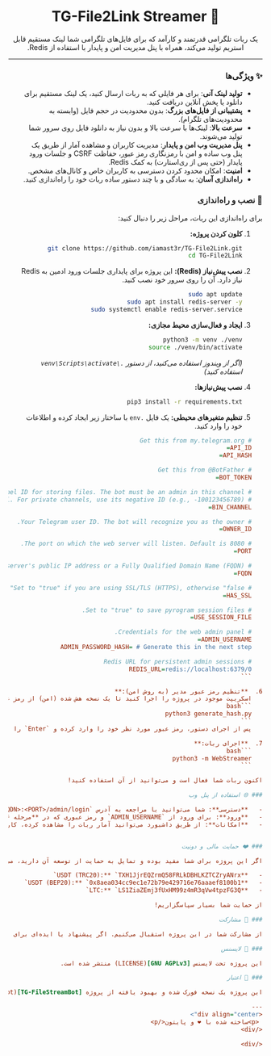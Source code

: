 <div dir="rtl" align="center">

# 🚀 TG-File2Link Streamer

<p>
یک ربات تلگرامی قدرتمند و کارآمد که برای فایل‌های تلگرامی شما لینک مستقیم قابل استریم تولید می‌کند، همراه با پنل مدیریت امن و پایدار با استفاده از Redis.
</p>

</div>

---

<div dir="rtl">

### ✨ ویژگی‌ها

-   **تولید لینک آنی**: برای هر فایلی که به ربات ارسال کنید، یک لینک مستقیم برای دانلود یا پخش آنلاین دریافت کنید.
-   **پشتیبانی از فایل‌های بزرگ**: بدون محدودیت در حجم فایل (وابسته به محدودیت‌های تلگرام).
-   **سرعت بالا**: لینک‌ها با سرعت بالا و بدون نیاز به دانلود فایل روی سرور شما تولید می‌شوند.
-   **پنل مدیریت وب امن و پایدار**: مدیریت کاربران و مشاهده آمار از طریق یک پنل وب ساده و امن با رمزنگاری رمز عبور، حفاظت CSRF و جلسات ورود پایدار (حتی پس از ری‌استارت) به کمک Redis.
-   **امنیت**: امکان محدود کردن دسترسی به کاربران خاص و کانال‌های مشخص.
-   **راه‌اندازی آسان**: به سادگی و با چند دستور ساده ربات خود را راه‌اندازی کنید.

### 🔧 نصب و راه‌اندازی

برای راه‌اندازی این ربات، مراحل زیر را دنبال کنید:

1.  **کلون کردن پروژه:**
    ```bash
    git clone https://github.com/iamast3r/TG-File2Link.git
    cd TG-File2Link
    ```

2.  **نصب پیش‌نیاز (Redis):**
    این پروژه برای پایداری جلسات ورود ادمین به Redis نیاز دارد. آن را روی سرور خود نصب کنید.
    ```bash
    sudo apt update
    sudo apt install redis-server -y
    sudo systemctl enable redis-server.service
    ```

3.  **ایجاد و فعال‌سازی محیط مجازی:**
    ```bash
    python3 -m venv ./venv
    source ./venv/bin/activate
    ```
    *(اگر از ویندوز استفاده می‌کنید، از دستور `.\venv\Scripts\activate` استفاده کنید)*

4.  **نصب پیش‌نیازها:**
    ```bash
    pip3 install -r requirements.txt
    ```

5.  **تنظیم متغیرهای محیطی:**
    یک فایل `.env` با ساختار زیر ایجاد کرده و اطلاعات خود را وارد کنید.

 ```ini
    # Get this from my.telegram.org
    API_ID=
    API_HASH=

    # Get this from @BotFather
    BOT_TOKEN=

    # This is a channel ID for storing files. The bot must be an admin in this channel.
    # It can be a public or private channel. For private channels, use its negative ID (e.g., -100123456789).
    BIN_CHANNEL=

    # Your Telegram user ID. The bot will recognize you as the owner.
    OWNER_ID=

    # The port on which the web server will listen. Default is 8080.
    PORT=

    # Your server's public IP address or a Fully Qualified Domain Name (FQDN).
    FQDN=

    # Set to "true" if you are using SSL/TLS (HTTPS), otherwise "false".
    HAS_SSL=

    # Set to "true" to save pyrogram session files.
    USE_SESSION_FILE=

    # Credentials for the web admin panel.
    ADMIN_USERNAME=
    ADMIN_PASSWORD_HASH= # Generate this in the next step

    # Redis URL for persistent admin sessions
    REDIS_URL=redis://localhost:6379/0
    ```

6.  **تنظیم رمز عبور مدیر (به روش امن):**
    اسکریپت موجود در پروژه را اجرا کنید تا یک نسخه هش شده (امن) از رمز عبور دلخواهتان بسازید.
    ```bash
    python3 generate_hash.py
    ```
    پس از اجرای دستور، رمز عبور مورد نظر خود را وارد کرده و `Enter` را بزنید. اسکریپت یک رشته هش شده به شما می‌دهد. این رشته را به طور کامل کپی کرده و به عنوان مقدار `ADMIN_PASSWORD_HASH` در فایل `.env` خود قرار دهید.

7.  **اجرای ربات:**
    ```bash
    python3 -m WebStreamer
    ```

اکنون ربات شما فعال است و می‌توانید از آن استفاده کنید!

### 🌐 استفاده از پنل وب

-   **دسترسی**: شما می‌توانید با مراجعه به آدرس `http://<Your_FQDN>:<PORT>/admin/login` در مرورگر خود به پنل مدیریت دسترسی پیدا کنید.
-   **ورود**: برای ورود از `ADMIN_USERNAME` و رمز عبوری که در **مرحله ۶** تنظیم کردید، استفاده کنید. جلسه ورود شما حتی پس از ری‌استارت کردن ربات نیز پایدار خواهد بود.
-   **امکانات**: از طریق داشبورد می‌توانید آمار ربات را مشاهده کرده، کاربران را مدیریت (حذف/اضافه) کنید و سایر اقدامات مدیریتی را انجام دهید.


### ❤️ حمایت مالی و دونیت

اگر این پروژه برای شما مفید بوده و تمایل به حمایت از توسعه آن دارید، می‌توانید از طریق آدرس‌های زیر کمک‌های مالی خود را ارسال کنید:

-   **USDT (TRC20):** `TXH1JjrEQZrmQ58FRLkDBHLKZTCZryANrx`
-   **USDT (BEP20):** `0x8aea034cc9ec1e72b79e429716e76aaaef8100b1`
-   **LTC:** `LS1ZiaZEmj3fUxHM99z4mR3qVw4tpzFG3Q`

از حمایت شما بسیار سپاسگزاریم!

### 🤝 مشارکت

از مشارکت شما در این پروژه استقبال می‌کنیم. اگر پیشنهاد یا ایده‌ای برای بهبود دارید، لطفاً یک [Issue](https://github.com/iamast3r/TG-File2Link/issues) باز کنید یا یک [Pull Request](https://github.com/iamast3r/TG-File2Link/pulls) ارسال کنید.

### 📝 لایسنس

این پروژه تحت لایسنس [GNU AGPLv3](LICENSE) منتشر شده است.

### 🌟 اعتبار

این پروژه یک نسخه فورک شده و بهبود یافته از پروژه [TG-FileStreamBot](https://github.com/EverythingSuckz/TG-FileStreamBot) است.

---
<div align="center">
  <p>ساخته شده با ❤️ و پایتون</p>
</div>

</div>

